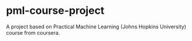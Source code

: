 # pml-course-project
A project based on Practical Machine Learning (Johns Hopkins University) course from coursera.
